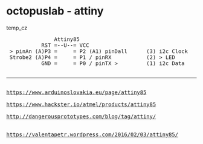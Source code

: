 # octopuslab - attiny
temp_cz

<pre>
               Attiny85 
           RST =--U--= VCC                   
 > pinAn (A)P3 =     = P2 (A1) pinDall      (3) i2c Clock 
 Strobe2 (A)P4 =     = P1 / pinRX           (2) > LED 
           GND =     = P0 / pinTX >         (1) i2c Data 
<//pre>
<hr />
<a href=https://www.arduinoslovakia.eu/page/attiny85>https://www.arduinoslovakia.eu/page/attiny85</a><br />
<a href=https://www.hackster.io/atmel/products/attiny85>https://www.hackster.io/atmel/products/attiny85</a><br />
<a href=http://dangerousprototypes.com/blog/tag/attiny/>http://dangerousprototypes.com/blog/tag/attiny/</a><br />

<a href=https://valentapetr.wordpress.com/2016/02/03/attiny85/>https://valentapetr.wordpress.com/2016/02/03/attiny85/</a><br />
